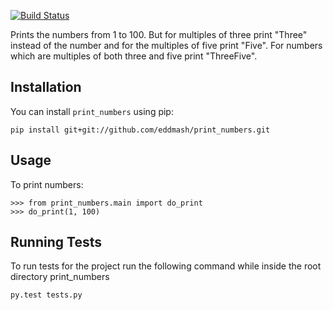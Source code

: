 [![Build Status](https://travis-ci.org/eddmash/print_numbers.svg?branch=master)](https://travis-ci.org/eddmash/print_numbers)

Prints the numbers from 1 to 100. But for multiples of three print "Three"
instead of the number and for the multiples of five print "Five".
For numbers which are multiples of both three and five print "ThreeFive".

Installation
------------
You can install `print_numbers` using pip: 

    pip install git+git://github.com/eddmash/print_numbers.git


Usage
-----
To print numbers:
 
    >>> from print_numbers.main import do_print
    >>> do_print(1, 100)
    
Running Tests
-------------

To run tests for the project run the following command while inside the root directory print_numbers

    py.test tests.py